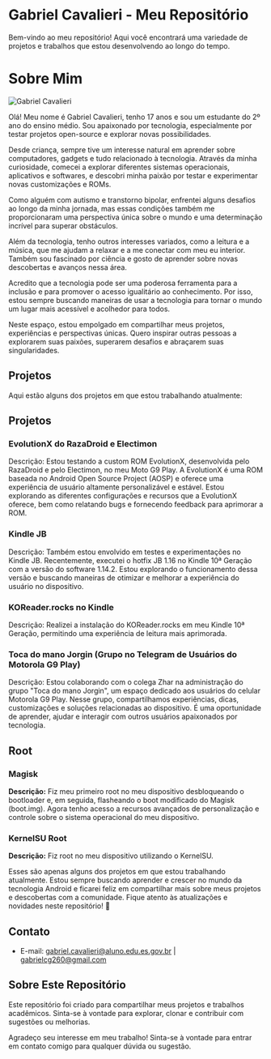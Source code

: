 # Gabriel Cavalieri - Meu Repositório

Bem-vindo ao meu repositório! Aqui você encontrará uma variedade de projetos e trabalhos que estou desenvolvendo ao longo do tempo.

# Sobre Mim

![Gabriel Cavalieri](https://user-images.githubusercontent.com/140845825/256920950-e9b921fb-3f09-4488-8150-f2fa9b93e008.jpg)

Olá! Meu nome é Gabriel Cavalieri, tenho 17 anos e sou um estudante do 2º ano do ensino médio. Sou apaixonado por tecnologia, especialmente por testar projetos open-source e explorar novas possibilidades.

Desde criança, sempre tive um interesse natural em aprender sobre computadores, gadgets e tudo relacionado à tecnologia. Através da minha curiosidade, comecei a explorar diferentes sistemas operacionais, aplicativos e softwares, e descobri minha paixão por testar e experimentar novas customizações e ROMs.

Como alguém com autismo e transtorno bipolar, enfrentei alguns desafios ao longo da minha jornada, mas essas condições também me proporcionaram uma perspectiva única sobre o mundo e uma determinação incrível para superar obstáculos.

Além da tecnologia, tenho outros interesses variados, como a leitura e a música, que me ajudam a relaxar e a me conectar com meu eu interior. Também sou fascinado por ciência e gosto de aprender sobre novas descobertas e avanços nessa área.

Acredito que a tecnologia pode ser uma poderosa ferramenta para a inclusão e para promover o acesso igualitário ao conhecimento. Por isso, estou sempre buscando maneiras de usar a tecnologia para tornar o mundo um lugar mais acessível e acolhedor para todos.

Neste espaço, estou empolgado em compartilhar meus projetos, experiências e perspectivas únicas. Quero inspirar outras pessoas a explorarem suas paixões, superarem desafios e abraçarem suas singularidades.

## Projetos

Aqui estão alguns dos projetos em que estou trabalhando atualmente:

## Projetos

### EvolutionX do RazaDroid e Electimon
Descrição: Estou testando a custom ROM EvolutionX, desenvolvida pelo RazaDroid e pelo Electimon, no meu Moto G9 Play. A EvolutionX é uma ROM baseada no Android Open Source Project (AOSP) e oferece uma experiência de usuário altamente personalizável e estável. Estou explorando as diferentes configurações e recursos que a EvolutionX oferece, bem como relatando bugs e fornecendo feedback para aprimorar a ROM.

### Kindle JB
Descrição: Também estou envolvido em testes e experimentações no Kindle JB. Recentemente, executei o hotfix JB 1.16 no Kindle 10ª Geração com a versão do software 1.14.2. Estou explorando o funcionamento dessa versão e buscando maneiras de otimizar e melhorar a experiência do usuário no dispositivo.

### KOReader.rocks no Kindle
Descrição: Realizei a instalação do KOReader.rocks em meu Kindle 10ª Geração, permitindo uma experiência de leitura mais aprimorada.

### Toca do mano Jorgin (Grupo no Telegram de Usuários do Motorola G9 Play)
Descrição: Estou colaborando com o colega Zhar na administração do grupo "Toca do mano Jorgin", um espaço dedicado aos usuários do celular Motorola G9 Play. Nesse grupo, compartilhamos experiências, dicas, customizações e soluções relacionadas ao dispositivo. É uma oportunidade de aprender, ajudar e interagir com outros usuários apaixonados por tecnologia.

## Root

### Magisk
**Descrição:** Fiz meu primeiro root no meu dispositivo desbloqueando o bootloader e, em seguida, flasheando o boot modificado do Magisk (boot.img). Agora tenho acesso a recursos avançados de personalização e controle sobre o sistema operacional do meu dispositivo.

### KernelSU Root
**Descrição:** Fiz root no meu dispositivo utilizando o KernelSU.

Esses são apenas alguns dos projetos em que estou trabalhando atualmente. Estou sempre buscando aprender e crescer no mundo da tecnologia Android e ficarei feliz em compartilhar mais sobre meus projetos e descobertas com a comunidade. Fique atento às atualizações e novidades neste repositório! 🚀

## Contato

- E-mail: gabriel.cavalieri@aluno.edu.es.gov.br | gabrielcg260@gmail.com

## Sobre Este Repositório

Este repositório foi criado para compartilhar meus projetos e trabalhos acadêmicos. Sinta-se à vontade para explorar, clonar e contribuir com sugestões ou melhorias.

Agradeço seu interesse em meu trabalho! Sinta-se à vontade para entrar em contato comigo para qualquer dúvida ou sugestão.
